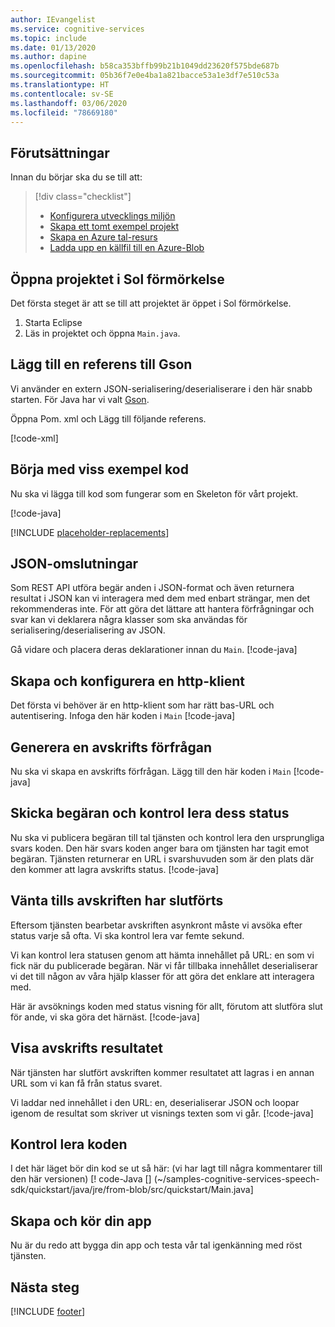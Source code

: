 ```yaml
---
author: IEvangelist
ms.service: cognitive-services
ms.topic: include
ms.date: 01/13/2020
ms.author: dapine
ms.openlocfilehash: b58ca353bffb99b21b1049dd23620f575bde687b
ms.sourcegitcommit: 05b36f7e0e4ba1a821bacce53a1e3df7e510c53a
ms.translationtype: HT
ms.contentlocale: sv-SE
ms.lasthandoff: 03/06/2020
ms.locfileid: "78669180"
---
```

## <a name="prerequisites"></a>Förutsättningar

Innan du börjar ska du se till att:

> [!div class="checklist"]
> * [Konfigurera utvecklings miljön](../../../../quickstarts/setup-platform.md?tabs=jre&pivots=programmming-language-java)
> * [Skapa ett tomt exempel projekt](../../../../quickstarts/create-project.md?pivots=programmming-language-java)
> * [Skapa en Azure tal-resurs](../../../../get-started.md)
> * [Ladda upp en källfil till en Azure-Blob](https://docs.microsoft.com/azure/storage/blobs/storage-quickstart-blobs-portal)


## <a name="open-your-project-in-eclipse"></a>Öppna projektet i Sol förmörkelse

Det första steget är att se till att projektet är öppet i Sol förmörkelse.

1. Starta Eclipse
2. Läs in projektet och öppna `Main.java`.

## <a name="add-a-reference-to-gson"></a>Lägg till en referens till Gson
Vi använder en extern JSON-serialisering/deserialiserare i den här snabb starten. För Java har vi valt [Gson](https://github.com/google/gson).

Öppna Pom. xml och Lägg till följande referens.

[!code-xml[](~/samples-cognitive-services-speech-sdk/quickstart/java/jre/from-blob/pom.xml?range=19-25)]

## <a name="start-with-some-boilerplate-code"></a>Börja med viss exempel kod

Nu ska vi lägga till kod som fungerar som en Skeleton för vårt projekt.

[!code-java[](~/samples-cognitive-services-speech-sdk/quickstart/java/jre/from-blob/src/quickstart/Main.java?range=1-13,95-105,206-207)]

[!INCLUDE [placeholder-replacements](../placeholder-replacement.md)]

## <a name="json-wrappers"></a>JSON-omslutningar

Som REST API utföra begär anden i JSON-format och även returnera resultat i JSON kan vi interagera med dem med enbart strängar, men det rekommenderas inte.
För att göra det lättare att hantera förfrågningar och svar kan vi deklarera några klasser som ska användas för serialisering/deserialisering av JSON.

Gå vidare och placera deras deklarationer innan du `Main`.
[!code-java[](~/samples-cognitive-services-speech-sdk/quickstart/java/jre/from-blob/src/quickstart/Main.java?range=15-93)]

## <a name="create-and-configure-an-http-client"></a>Skapa och konfigurera en http-klient
Det första vi behöver är en http-klient som har rätt bas-URL och autentisering.
Infoga den här koden i `Main` [!code-java[](~/samples-cognitive-services-speech-sdk/quickstart/java/jre/from-blob/src/quickstart/Main.java?range=106-113)]

## <a name="generate-a-transcription-request"></a>Generera en avskrifts förfrågan
Nu ska vi skapa en avskrifts förfrågan. Lägg till den här koden i `Main` [!code-java[](~/samples-cognitive-services-speech-sdk/quickstart/java/jre/from-blob/src/quickstart/Main.java?range=115-116)]

## <a name="send-the-request-and-check-its-status"></a>Skicka begäran och kontrol lera dess status
Nu ska vi publicera begäran till tal tjänsten och kontrol lera den ursprungliga svars koden. Den här svars koden anger bara om tjänsten har tagit emot begäran. Tjänsten returnerar en URL i svarshuvuden som är den plats där den kommer att lagra avskrifts status.
[!code-java[](~/samples-cognitive-services-speech-sdk/quickstart/java/jre/from-blob/src/quickstart/Main.java?range=118-129)]

## <a name="wait-for-the-transcription-to-complete"></a>Vänta tills avskriften har slutförts
Eftersom tjänsten bearbetar avskriften asynkront måste vi avsöka efter status varje så ofta. Vi ska kontrol lera var femte sekund.

Vi kan kontrol lera statusen genom att hämta innehållet på URL: en som vi fick när du publicerade begäran. När vi får tillbaka innehållet deserialiserar vi det till någon av våra hjälp klasser för att göra det enklare att interagera med.

Här är avsöknings koden med status visning för allt, förutom att slutföra slut för ande, vi ska göra det härnäst.
[!code-java[](~/samples-cognitive-services-speech-sdk/quickstart/java/jre/from-blob/src/quickstart/Main.java?range=131-159,192-204)]

## <a name="display-the-transcription-results"></a>Visa avskrifts resultatet
När tjänsten har slutfört avskriften kommer resultatet att lagras i en annan URL som vi kan få från status svaret.

Vi laddar ned innehållet i den URL: en, deserialiserar JSON och loopar igenom de resultat som skriver ut visnings texten som vi går.
[!code-java[](~/samples-cognitive-services-speech-sdk/quickstart/java/jre/from-blob/src/quickstart/Main.java?range=6-160-190)]

## <a name="check-your-code"></a>Kontrol lera koden
I det här läget bör din kod se ut så här: (vi har lagt till några kommentarer till den här versionen) [! code-Java [] (~/samples-cognitive-services-speech-sdk/quickstart/java/jre/from-blob/src/quickstart/Main.java]

## <a name="build-and-run-your-app"></a>Skapa och kör din app

Nu är du redo att bygga din app och testa vår tal igenkänning med röst tjänsten.

## <a name="next-steps"></a>Nästa steg

[!INCLUDE [footer](./footer.md)]
